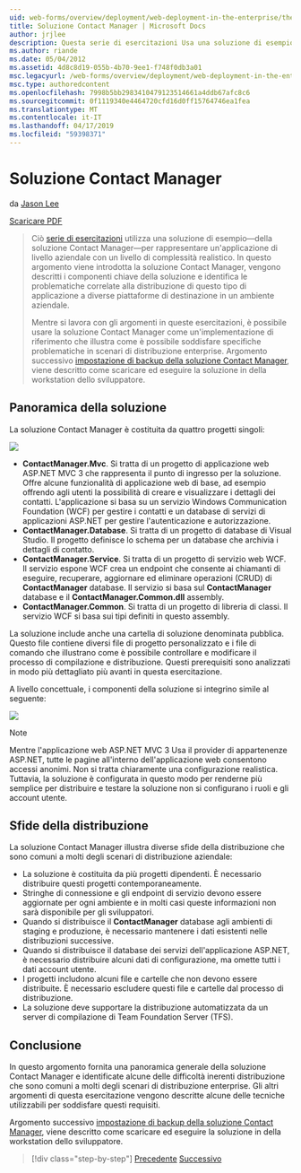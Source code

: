 ```yaml
---
uid: web-forms/overview/deployment/web-deployment-in-the-enterprise/the-contact-manager-solution
title: Soluzione Contact Manager | Microsoft Docs
author: jrjlee
description: Questa serie di esercitazioni Usa una soluzione di esempio&#x2014;soluzione Contact Manager&#x2014;per rappresentare un'applicazione di livello aziendale con un livello di realistico...
ms.author: riande
ms.date: 05/04/2012
ms.assetid: 4d8c8d19-055b-4b70-9ee1-f748f0db3a01
msc.legacyurl: /web-forms/overview/deployment/web-deployment-in-the-enterprise/the-contact-manager-solution
msc.type: authoredcontent
ms.openlocfilehash: 7998b5bb2983410479123514661a4ddb67afc8c6
ms.sourcegitcommit: 0f1119340e4464720cfd16d0ff15764746ea1fea
ms.translationtype: MT
ms.contentlocale: it-IT
ms.lasthandoff: 04/17/2019
ms.locfileid: "59398371"
---
```

# <a name="the-contact-manager-solution"></a>Soluzione Contact Manager

da [Jason Lee](https://github.com/jrjlee)

[Scaricare PDF](https://msdnshared.blob.core.windows.net/media/MSDNBlogsFS/prod.evol.blogs.msdn.com/CommunityServer.Blogs.Components.WeblogFiles/00/00/00/63/56/8130.DeployingWebAppsInEnterpriseScenarios.pdf)

> Ciò [serie di esercitazioni](web-deployment-in-the-enterprise.md) utilizza una soluzione di esempio&#x2014;della soluzione Contact Manager&#x2014;per rappresentare un'applicazione di livello aziendale con un livello di complessità realistico. In questo argomento viene introdotta la soluzione Contact Manager, vengono descritti i componenti chiave della soluzione e identifica le problematiche correlate alla distribuzione di questo tipo di applicazione a diverse piattaforme di destinazione in un ambiente aziendale.
> 
> Mentre si lavora con gli argomenti in queste esercitazioni, è possibile usare la soluzione Contact Manager come un'implementazione di riferimento che illustra come è possibile soddisfare specifiche problematiche in scenari di distribuzione enterprise. Argomento successivo [impostazione di backup della soluzione Contact Manager](setting-up-the-contact-manager-solution.md), viene descritto come scaricare ed eseguire la soluzione in della workstation dello sviluppatore.


## <a name="solution-overview"></a>Panoramica della soluzione

La soluzione Contact Manager è costituita da quattro progetti singoli:

![](the-contact-manager-solution/_static/image1.png)

- **ContactManager.Mvc**. Si tratta di un progetto di applicazione web ASP.NET MVC 3 che rappresenta il punto di ingresso per la soluzione. Offre alcune funzionalità di applicazione web di base, ad esempio offrendo agli utenti la possibilità di creare e visualizzare i dettagli dei contatti. L'applicazione si basa su un servizio Windows Communication Foundation (WCF) per gestire i contatti e un database di servizi di applicazioni ASP.NET per gestire l'autenticazione e autorizzazione.
- **ContactManager.Database**. Si tratta di un progetto di database di Visual Studio. Il progetto definisce lo schema per un database che archivia i dettagli di contatto.
- **ContactManager.Service**. Si tratta di un progetto di servizio web WCF. Il servizio espone WCF crea un endpoint che consente ai chiamanti di eseguire, recuperare, aggiornare ed eliminare operazioni (CRUD) di **ContactManager** database. Il servizio si basa sul **ContactManager** database e il **ContactManager.Common.dll** assembly.
- **ContactManager.Common**. Si tratta di un progetto di libreria di classi. Il servizio WCF si basa sui tipi definiti in questo assembly.

La soluzione include anche una cartella di soluzione denominata pubblica. Questo file contiene diversi file di progetto personalizzato e i file di comando che illustrano come è possibile controllare e modificare il processo di compilazione e distribuzione. Questi prerequisiti sono analizzati in modo più dettagliato più avanti in questa esercitazione.

A livello concettuale, i componenti della soluzione si integrino simile al seguente:

![](the-contact-manager-solution/_static/image2.png)

> [!NOTE]
> Mentre l'applicazione web ASP.NET MVC 3 Usa il provider di appartenenze ASP.NET, tutte le pagine all'interno dell'applicazione web consentono accessi anonimi. Non si tratta chiaramente una configurazione realistica. Tuttavia, la soluzione è configurata in questo modo per renderne più semplice per distribuire e testare la soluzione non si configurano i ruoli e gli account utente.


## <a name="deployment-challenges"></a>Sfide della distribuzione

La soluzione Contact Manager illustra diverse sfide della distribuzione che sono comuni a molti degli scenari di distribuzione aziendale:

- La soluzione è costituita da più progetti dipendenti. È necessario distribuire questi progetti contemporaneamente.
- Stringhe di connessione e gli endpoint di servizio devono essere aggiornate per ogni ambiente e in molti casi queste informazioni non sarà disponibile per gli sviluppatori.
- Quando si distribuisce il **ContactManager** database agli ambienti di staging e produzione, è necessario mantenere i dati esistenti nelle distribuzioni successive.
- Quando si distribuisce il database dei servizi dell'applicazione ASP.NET, è necessario distribuire alcuni dati di configurazione, ma omette tutti i dati account utente.
- I progetti includono alcuni file e cartelle che non devono essere distribuite. È necessario escludere questi file e cartelle dal processo di distribuzione.
- La soluzione deve supportare la distribuzione automatizzata da un server di compilazione di Team Foundation Server (TFS).

## <a name="conclusion"></a>Conclusione

In questo argomento fornita una panoramica generale della soluzione Contact Manager e identificate alcune delle difficoltà inerenti distribuzione che sono comuni a molti degli scenari di distribuzione enterprise. Gli altri argomenti di questa esercitazione vengono descritte alcune delle tecniche utilizzabili per soddisfare questi requisiti.

Argomento successivo [impostazione di backup della soluzione Contact Manager](setting-up-the-contact-manager-solution.md), viene descritto come scaricare ed eseguire la soluzione in della workstation dello sviluppatore.

> [!div class="step-by-step"]
> [Precedente](web-deployment-in-the-enterprise.md)
> [Successivo](setting-up-the-contact-manager-solution.md)
